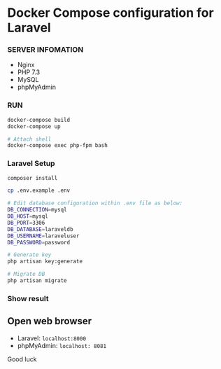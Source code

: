 # Docker Compose configuration for Laravel

### SERVER INFOMATION
* Nginx
* PHP 7.3
* MySQL
* phpMyAdmin

### RUN
```sh
docker-compose build
docker-compose up

# Attach shell
docker-compose exec php-fpm bash

```

### Laravel Setup
```sh
composer install

cp .env.example .env

# Edit database configuration within .env file as below:
DB_CONNECTION=mysql
DB_HOST=mysql
DB_PORT=3306
DB_DATABASE=laraveldb
DB_USERNAME=laraveluser
DB_PASSWORD=password

# Generate key
php artisan key:generate

# Migrate DB
php artisan migrate
```
### Show result
## Open web browser
 - Laravel: `localhost:8000`
 - phpMyAdmin: `localhost: 8081`

Good luck
